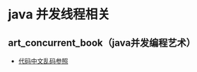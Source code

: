 # java 并发线程相关
## art_concurrent_book（java并发编程艺术）
- [代码中文乱码参照](https://gitee.com/zwxu/ArtConcurrentBook/blob/master/src/main/java/chapter01/ConcurrencyTest.java#)